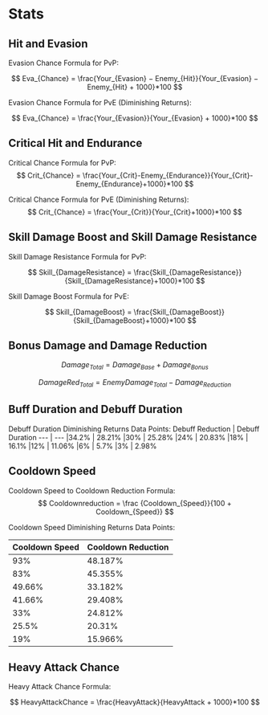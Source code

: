 # Stats

## Hit and Evasion

Evasion Chance Formula for PvP:

$$
Eva_{Chance} = \frac{Your_{Evasion} − Enemy_{Hit}}{Your_{Evasion} − Enemy_{Hit} + 1000}*100
$$

Evasion Chance Formula for PvE (Diminishing Returns):

$$
Eva_{Chance} = \frac{Your_{Evasion}}{Your_{Evasion} + 1000}*100
$$

## Critical Hit and Endurance

Critical Chance Formula for PvP:
$$
Crit_{Chance} = \frac{Your_{Crit}-Enemy_{Endurance}}{Your_{Crit}-Enemy_{Endurance}+1000}*100
$$

Critical Chance Formula for PvE (Diminishing Returns):
$$
Crit_{Chance} = \frac{Your_{Crit}}{Your_{Crit}+1000}*100
$$

## Skill Damage Boost and Skill Damage Resistance

Skill Damage Resistance Formula for PvP:

$$
Skill_{DamageResistance} = \frac{Skill_{DamageResistance}}{Skill_{DamageResistance}+1000}*100
$$

Skill Damage Boost Formula for PvE:

$$
Skill_{DamageBoost} = \frac{Skill_{DamageBoost}}{Skill_{DamageBoost}+1000}*100
$$


## Bonus Damage and Damage Reduction

$$
Damage_{Total} = Damage_{Base} + Damage_{Bonus}
$$

$$
DamageRed_{Total} = EnemyDamage_{Total} - Damage_{Reduction}
$$

## Buff Duration and Debuff Duration
Debuff Duration Diminishing Returns Data Points:
Debuff Reduction | Debuff Duration
--- | ---
|34.2% | 28.21%
|30% | 25.28%
|24% | 20.83%
|18% | 16.1%
|12% | 11.06%
|6% | 5.7%
|3% | 2.98%

## Cooldown Speed

Cooldown Speed to Cooldown Reduction Formula:
$$
Cooldownreduction = \frac {Cooldown_{Speed}}{100 + Cooldown_{Speed}}
$$

Cooldown Speed Diminishing Returns Data Points:

Cooldown Speed | Cooldown Reduction
--- | ---
93% | 48.187%
83% | 45.355%
49.66% | 33.182%
41.66% | 29.408%
33% | 24.812%
25.5% | 20.31%
19% | 15.966%

## Heavy Attack Chance

Heavy Attack Chance Formula:

$$
HeavyAttackChance = \frac{HeavyAttack}{HeavyAttack + 1000}*100
$$